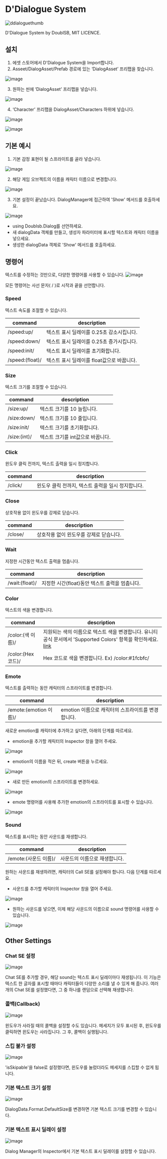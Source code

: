 # D'Dialogue System
![ddialoguethumb](https://user-images.githubusercontent.com/39475849/79770026-cfd60000-8367-11ea-83b2-9dc6a504f7c8.png)

D'Dialogue System by DoublSB, MIT LICENCE.


## 설치
1)	에셋 스토어에서 D'Dialogue System을 Import합니다.
2)	Asseet/DialogAsset/Prefab 경로에 있는 ‘DialogAsset’ 프리팹을 찾습니다.

![image](https://user-images.githubusercontent.com/39475849/79880034-6f5bc700-842a-11ea-8064-b7972ae9c373.png)

3) 원하는 씬에 ‘DialogAsset’ 프리팹을 넣습니다.

![image](https://user-images.githubusercontent.com/39475849/79880094-80a4d380-842a-11ea-97da-446597761361.png)

4) ‘Character’ 프리팹을 DialogAsset/Characters 하위에 넣습니다.

![image](https://user-images.githubusercontent.com/39475849/79880127-8bf7ff00-842a-11ea-95b6-8450284539f7.png)

![image](https://user-images.githubusercontent.com/39475849/79880142-91554980-842a-11ea-8876-82a61894c83e.png)


## 기본 예시
1) 기본 감정 표현이 될 스프라이트를 골라 넣습니다.

![image](https://user-images.githubusercontent.com/39475849/79880180-9f0acf00-842a-11ea-8571-9c69fddd2daf.png)

2) 해당 게임 오브젝트의 이름을 캐릭터 이름으로 변경합니다.

![image](https://user-images.githubusercontent.com/39475849/79880198-a631dd00-842a-11ea-923b-8607de1d128e.png)

3) 기본 설정이 끝났습니다. DialogManager에 접근하여 'Show' 메서드를 호출하세요.

![image](https://user-images.githubusercontent.com/39475849/79880222-af22ae80-842a-11ea-8fdb-87351dfee14e.png)

- using Doublsb.Dialog를 선언하세요.
- 새 dialogData 객체를 만들고, 생성자 파라미터에 표시할 텍스트와 캐릭터 이름을 넣으세요.
- 생성한 dialogData 객체로 'Show' 메서드를 호출하세요.


## 명령어
텍스트를 수정하는 것만으로, 다양한 명령어를 사용할 수 있습니다.
![image](https://user-images.githubusercontent.com/39475849/79880315-ce214080-842a-11ea-92a2-79de7e4df0bb.png)

모든 명령어는 사선 문자( / )로 시작과 끝을 선언합니다.

### Speed
텍스트 속도를 조절할 수 있습니다.

|command|description|
|-----|------|
|/speed:up/|텍스트 표시 딜레이를 0.25초 감소시킵니다.|
|/speed:down/|텍스트 표시 딜레이를 0.25초 증가시킵니다.|
|/speed:init/|텍스트 표시 딜레이를 초기화합니다.|
|/speed:(float)/|텍스트 표시 딜레이를 float값으로 바꿉니다.|


### Size
텍스트 크기를 조절할 수 있습니다.

|command|description|
|-----|------|
|/size:up/|텍스트 크기를 10 늘립니다.|
|/size:down/|텍스트 크기를 10 줄입니다.|
|/size:init/|텍스트 크기를 초기화합니다.|
|/size:(int)/|텍스트 크기를 int값으로 바꿉니다.|



### Click
윈도우 클릭 전까지, 텍스트 출력을 일시 정지합니다.

|command|description|
|-----|------|
|/click/|윈도우 클릭 전까지, 텍스트 출력을 일시 정지합니다.|



### Close
상호작용 없이 윈도우를 강제로 닫습니다.

|command|description|
|-----|------|
|/close/|상호작용 없이 윈도우를 강제로 닫습니다.|


### Wait
지정한 시간동안 텍스트 출력을 멈춥니다.

|command|description|
|-----|------|
|/wait:(float)/|지정한 시간(float)동안 텍스트 출력을 멈춥니다.|


### Color
텍스트의 색을 변경합니다.

|command|description|
|-----|------|
|/color:(색 이름)/|지원되는 색의 이름으로 텍스트 색을 변경합니다. 유니티 공식 문서에서 'Supported Colors' 항목을 확인하세요. [link](https://docs.unity3d.com/Packages/com.unity.ugui@1.0/manual/StyledText.html)|
|/color:(Hex 코드)/|Hex 코드로 색을 변경합니다. Ex) /color:#1fcbfc/|


### Emote
텍스트를 출력하는 동안 캐릭터의 스프라이트를 변경합니다.

|command|description|
|-----|------|
|/emote:(emotion 이름)/|emotion 이름으로 캐릭터의 스프라이트를 변경합니다.|

새로운 emotion를 캐릭터에 추가하고 싶다면, 아래의 단계를 따르세요.

- emotion을 추가할 캐릭터의 Inspector 창을 열어 주세요.

![image](https://user-images.githubusercontent.com/39475849/79881113-ca41ee00-842b-11ea-8cf0-9a8e85b17b0c.png)

- emotion의 이름을 적은 뒤, create 버튼을 누르세요.

![image](https://user-images.githubusercontent.com/39475849/79881156-d4fc8300-842b-11ea-999c-af9e5e00cb08.png)

- 새로 만든 emotion의 스프라이트를 변경하세요.

![image](https://user-images.githubusercontent.com/39475849/79881188-dded5480-842b-11ea-9bec-592b2d30cf35.png)

- emote 명령어를 사용해 추가한 emotion의 스프라이트를 표시할 수 있습니다.

![image](https://user-images.githubusercontent.com/39475849/79881249-ef366100-842b-11ea-9edc-9b6886efe095.png)


### Sound
텍스트를 표시하는 동안 사운드를 재생합니다.

|command|description|
|-----|------|
|/emote:(사운드 이름)/|사운드의 이름으로 재생합니다.|

원하는 사운드를 재생하려면, 캐릭터의 Call SE를 설정해야 합니다. 다음 단계를 따르세요.

- 사운드를 추가할 캐릭터의 Inspector 창을 열어 주세요.

![image](https://user-images.githubusercontent.com/39475849/79881361-0a08d580-842c-11ea-9575-1546b616847e.png)

- 원하는 사운드를 넣으면, 이제 해당 사운드의 이름으로 sound 명령어를 사용할 수 있습니다.

![image](https://user-images.githubusercontent.com/39475849/79881424-1e4cd280-842c-11ea-8fc4-0527d6e3dc05.png)


## Other Settings

### Chat SE 설정
![image](https://user-images.githubusercontent.com/39475849/79881468-302e7580-842c-11ea-9580-483f70002bca.png)

Chat SE를 추가할 경우, 해당 sound는 텍스트 표시 딜레이마다 재생됩니다.
이 기능은 텍스트 한 글자를 표시할 때마다 캐릭터들이 다양한 소리를 낼 수 있게 해 줍니다.
여러개의 Chat SE를 설정했다면, 그 중 하나를 랜덤으로 선택해 재생합니다.

### 콜백(Callback)
![image](https://user-images.githubusercontent.com/39475849/79881501-3cb2ce00-842c-11ea-92af-cc65d9579363.png)

윈도우가 사라질 때의 콜백을 설정할 수도 있습니다.
메세지가 모두 표시된 후, 윈도우를 클릭하면 윈도우는 사라집니다. 그 후, 콜백이 실행됩니다.

### 스킵 불가 설정
![image](https://user-images.githubusercontent.com/39475849/79881530-4805f980-842c-11ea-8b3f-be25b2774ae2.png)

'isSkipable'을 false로 설정했다면, 윈도우를 눌렀더라도 메세지를 스킵할 수 없게 됩니다.

### 기본 텍스트 크기 설정
![image](https://user-images.githubusercontent.com/39475849/79881566-53f1bb80-842c-11ea-80c7-12a9ef3f41ac.png)

DialogData.Format.DefaultSize를 변경하면 기본 텍스트 크기를 변경할 수 있습니다.

### 기본 텍스트 표시 딜레이 설정
![image](https://user-images.githubusercontent.com/39475849/79881606-610eaa80-842c-11ea-9603-3a5b413d5d9e.png)

Dialog Manager의 Inspector에서 기본 텍스트 표시 딜레이를 설정할 수 있습니다.
